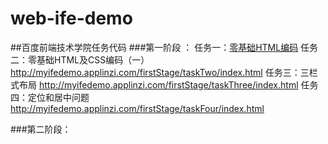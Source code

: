 # web-ife-demo
##百度前端技术学院任务代码
###第一阶段 ：
     任务一：[零基础HTML编码](http://myifedemo.applinzi.com/)
     任务二：零基础HTML及CSS编码（一） http://myifedemo.applinzi.com/firstStage/taskTwo/index.html
     任务三：三栏式布局 http://myifedemo.applinzi.com/firstStage/taskThree/index.html
     任务四：定位和居中问题 http://myifedemo.applinzi.com/firstStage/taskFour/index.html
     
###第二阶段：
     
